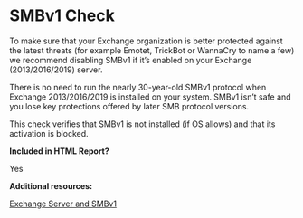 # SMBv1 Check

To make sure that your Exchange organization is better protected against the latest threats (for example Emotet, TrickBot or WannaCry to name a few) we recommend disabling SMBv1 if it’s enabled on your Exchange (2013/2016/2019) server.

There is no need to run the nearly 30-year-old SMBv1 protocol when Exchange 2013/2016/2019 is installed on your system. SMBv1 isn’t safe and you lose key protections offered by later SMB protocol versions.

This check verifies that SMBv1 is not installed (if OS allows) and that its activation is blocked.

**Included in HTML Report?**

Yes

**Additional resources:**

[Exchange Server and SMBv1](https://techcommunity.microsoft.com/t5/exchange-team-blog/exchange-server-and-smbv1/ba-p/1165615)

